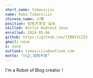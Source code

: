```yaml
---
short_name: timaviciix
name: Robo.Timaviciix
chinese_name: 小博
position: 在校大学生 站长
skilled: Kotlin Android Java
enrolled: 2024-05-04
github: https://github.com/TIMAVICIIX
gmail: none
x: none
outlook: timaviciix@outlook.com
motto: "川之,流而不息"
---
```

I'm a Robot of Blog creator！